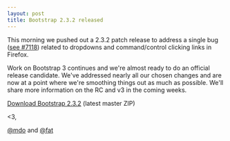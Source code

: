 ```yaml
---
layout: post
title: Bootstrap 2.3.2 released
---
```


This morning we pushed out a 2.3.2 patch release to address a single bug (<a href="https://github.com/twbs/bootstrap/issues/7118" target="_blank">see #7118</a>) related to dropdowns and command/control clicking links in Firefox.

Work on Bootstrap 3 continues and we're almost ready to do an official release candidate. We've addressed nearly all our chosen changes and are now at a point where we're smoothing things out as much as possible. We'll share more information on the RC and v3 in the coming weeks.

<a class="btn-link" href="https://github.com/twbs/bootstrap/zipball/master">Download Bootstrap 2.3.2</a> <span class="muted">(latest master ZIP)</span>

<3,

[@mdo](https://twitter.com/mdo) and [@fat](https://twitter.com/fat)